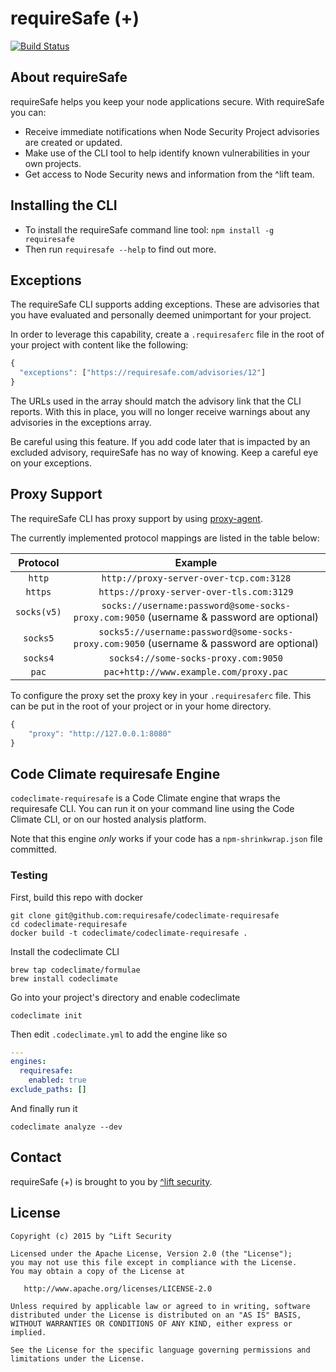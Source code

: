 # requireSafe (+)

[![Build Status](https://travis-ci.org/requiresafe/cli.svg)](https://travis-ci.org/requiresafe/cli)

## About requireSafe

requireSafe helps you keep your node applications secure. With requireSafe you can:

* Receive immediate notifications when Node Security Project advisories are created or updated.
* Make use of the CLI tool to help identify known vulnerabilities in your own projects.
* Get access to Node Security news and information from the ^lift team.

## Installing the CLI

* To install the requireSafe command line tool: `npm install -g requiresafe`
* Then run `requiresafe --help` to find out more.

## Exceptions

The requireSafe CLI supports adding exceptions. These are advisories that you have evaluated and personally deemed unimportant for your project.

In order to leverage this capability, create a `.requiresaferc` file in the root of your project with content like the following:

```js
{
  "exceptions": ["https://requiresafe.com/advisories/12"]
}
```

The URLs used in the array should match the advisory link that the CLI reports. With this in place, you will no longer receive warnings about any advisories in the exceptions array.

Be careful using this feature. If you add code later that is impacted by an excluded advisory, requireSafe has no way of knowing. Keep a careful eye on your exceptions.

## Proxy Support

The requireSafe CLI has proxy support by using [proxy-agent](https://www.npmjs.com/package/proxy-agent).

The currently implemented protocol mappings are listed in the table below:


| Protocol   | Example
|:----------:|:--------:
| `http`     | `http://proxy-server-over-tcp.com:3128`
| `https`    | `https://proxy-server-over-tls.com:3129`
| `socks(v5)`| `socks://username:password@some-socks-proxy.com:9050` (username & password are optional)
| `socks5`   | `socks5://username:password@some-socks-proxy.com:9050` (username & password are optional)
| `socks4`   | `socks4://some-socks-proxy.com:9050`
| `pac`      | `pac+http://www.example.com/proxy.pac`



To configure the proxy set the proxy key in your `.requiresaferc` file. This can be put in the root of your project or in your home directory.

```js
{
    "proxy": "http://127.0.0.1:8080"
}
```



## Code Climate requiresafe Engine

`codeclimate-requiresafe` is a Code Climate engine that wraps the requiresafe CLI. You can run it on your command line using the Code Climate CLI, or on our hosted analysis platform.

Note that this engine *only* works if your code has a `npm-shrinkwrap.json` file committed.

### Testing

First, build this repo with docker

```
git clone git@github.com:requiresafe/codeclimate-requiresafe
cd codeclimate-requiresafe
docker build -t codeclimate/codeclimate-requiresafe .
```

Install the codeclimate CLI

```
brew tap codeclimate/formulae
brew install codeclimate
```

Go into your project's directory and enable codeclimate

```
codeclimate init
```

Then edit `.codeclimate.yml` to add the engine like so

```yaml
---
engines:
  requiresafe:
    enabled: true
exclude_paths: []
```

And finally run it

```
codeclimate analyze --dev
```

## Contact

requireSafe (+) is brought to you by [^lift security](https://liftsecurity.io).

## License

    Copyright (c) 2015 by ^Lift Security

    Licensed under the Apache License, Version 2.0 (the "License");
    you may not use this file except in compliance with the License.
    You may obtain a copy of the License at

       http://www.apache.org/licenses/LICENSE-2.0

    Unless required by applicable law or agreed to in writing, software
    distributed under the License is distributed on an "AS IS" BASIS,
    WITHOUT WARRANTIES OR CONDITIONS OF ANY KIND, either express or implied.

    See the License for the specific language governing permissions and
    limitations under the License.
